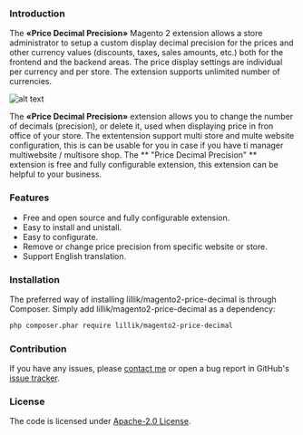 
### Introduction ###
The **«Price Decimal Precision»** Magento 2 extension allows a store administrator to setup a custom display decimal precision for the prices and other currency values (discounts, taxes, sales amounts, etc.) both for the frontend and the backend areas.
The price display settings are individual per currency and per store.
The extension supports unlimited number of currencies.

![alt text](https://i.imgsafe.org/30da48c019.png "Magento 2 Price Decimal Precision")

The **«Price Decimal Precision»** extension allows you to change the number of decimals (precision), or delete it, used when displaying price in fron office of your store. The extentension support multi store and multe website configuration, this is can be usable for you in case if you have ti manager multiwebsite / multisore shop. The ** "Price Decimal Precision" ** extension is free and fully configurable extension, this extension can be helpful to your business.

### Features ###
- Free and open source and fully configurable extension.
- Easy to install and unistall.
- Easy to configurate.
- Remove or change price precision from specific website or store.
- Support English translation.

### Installation ###
The preferred way of installing lillik/magento2-price-decimal is through Composer. Simply add lillik/magento2-price-decimal as a dependency:

```bash
php composer.phar require lillik/magento2-price-decimal
```
### Contribution ###
If you have any issues, please [contact me](https://twitter.com/clipro) or open a bug report in GitHub's [issue tracker](https://github.com/lillik/magento2-price-decimal/issues).

### License ###
The code is licensed under [Apache-2.0 License](https://www.apache.org/licenses/LICENSE-2.0).
